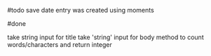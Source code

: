 #todo
save date entry was created using moments


#done

take string input for title
take 'string' input for body
method to count words/characters and return integer
